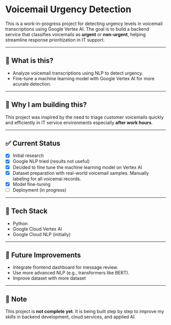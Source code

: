 # Voicemail Urgency Detection

This is a work-in-progress project for detecting urgency levels in voicemail transcriptions using Google Vertex AI. The goal is to build a backend service that classifies voicemails as **urgent** or **non-urgent**, helping streamline response prioritization in IT support.

---

## 🚀 What is this?

- Analyze voicemail transcriptions using NLP to detect urgency.
- Fine-tune a machine learning model with Google Vertex AI for more acurate detection.

---

## 🧠 Why I am building this?

This project was inspired by the need to triage customer voicemails quickly and efficiently in IT service environments especially **after work hours**.

---

## ✅ Current Status

- [x] Initial research
- [x] Google NLP tried (results not useful)
- [x] Decided to fine tune the machine learning model on Vertex AI
- [x] Dataset preparation with real-world voicemail samples. Manually labeling for all voicemai records.
- [x] Model fine-tuning 
- [ ] Deployment (in progress)

---

## 📂 Tech Stack

- Python
- Google Cloud Vertex AI
- Google Cloud NLP (initially)

---

## 📝 Future Improvements

- Integrate frontend dashboard for message review.
- Use more advanced NLP (e.g., transformers like BERT).
- Improve dataset with more dataset

---


## 📌 Note

This project is **not complete yet**. It is being built step by step to improve my skills in backend development, cloud services, and applied AI.
